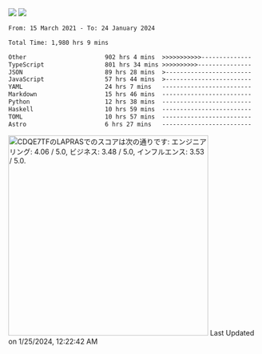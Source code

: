 <div>
  <img src="https://github-readme-stats.vercel.app/api?username=naporin0624&count_private=true&show_icons=true" />
  <img src="https://github-readme-stats.vercel.app/api/top-langs/?username=naporin0624&layout=compact&hide=css" />
  <!--START_SECTION:waka-->

```txt
From: 15 March 2021 - To: 24 January 2024

Total Time: 1,980 hrs 9 mins

Other                      902 hrs 4 mins  >>>>>>>>>>>--------------   45.56 %
TypeScript                 801 hrs 34 mins >>>>>>>>>>---------------   40.48 %
JSON                       89 hrs 28 mins  >------------------------   04.52 %
JavaScript                 57 hrs 44 mins  >------------------------   02.92 %
YAML                       24 hrs 7 mins   -------------------------   01.22 %
Markdown                   15 hrs 46 mins  -------------------------   00.80 %
Python                     12 hrs 38 mins  -------------------------   00.64 %
Haskell                    10 hrs 59 mins  -------------------------   00.55 %
TOML                       10 hrs 57 mins  -------------------------   00.55 %
Astro                      6 hrs 27 mins   -------------------------   00.33 %
```

<!--END_SECTION:waka-->
  
  <!--START_SECTION:lapras-card-->
<p ><a href="https://lapras.com/public/CDQE7TF" target="_blank" rel="noopener noreferrer"><img alt="CDQE7TFのLAPRASでのスコアは次の通りです: エンジニアリング: 4.06 / 5.0, ビジネス: 3.48 / 5.0, インフルエンス: 3.53 / 5.0." src="https://lapras-card-generator.vercel.app/api/svg?e=4.06&b=3.48&i=3.53&b1=%23232323&b2=%236d6d6d&i1=%23212121&i2=%23818181&l=ja" width="400" ></a>  
Last Updated on 1/25/2024, 12:22:42 AM</p>
<!--END_SECTION:lapras-card-->
</div>
